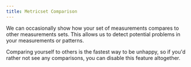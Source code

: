 ```yaml
---
title: Metricset Comparison
---
```


We can occasionally show how your set of measurements compares to other measurements sets.
This allows us to detect potential problems in your measurements or patterns.

Comparing yourself to others is the fastest way to be unhappy, so if you'd
rather not see any comparisons, you can disable this feature altogether.

